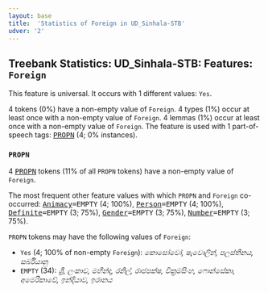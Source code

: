 ```yaml
---
layout: base
title:  'Statistics of Foreign in UD_Sinhala-STB'
udver: '2'
---
```


## Treebank Statistics: UD_Sinhala-STB: Features: `Foreign`

This feature is universal.
It occurs with 1 different values: `Yes`.

4 tokens (0%) have a non-empty value of `Foreign`.
4 types (1%) occur at least once with a non-empty value of `Foreign`.
4 lemmas (1%) occur at least once with a non-empty value of `Foreign`.
The feature is used with 1 part-of-speech tags: <tt><a href="si_stb-pos-PROPN.html">PROPN</a></tt> (4; 0% instances).

### `PROPN`

4 <tt><a href="si_stb-pos-PROPN.html">PROPN</a></tt> tokens (11% of all `PROPN` tokens) have a non-empty value of `Foreign`.

The most frequent other feature values with which `PROPN` and `Foreign` co-occurred: <tt><a href="si_stb-feat-Animacy.html">Animacy</a></tt><tt>=EMPTY</tt> (4; 100%), <tt><a href="si_stb-feat-Person.html">Person</a></tt><tt>=EMPTY</tt> (4; 100%), <tt><a href="si_stb-feat-Definite.html">Definite</a></tt><tt>=EMPTY</tt> (3; 75%), <tt><a href="si_stb-feat-Gender.html">Gender</a></tt><tt>=EMPTY</tt> (3; 75%), <tt><a href="si_stb-feat-Number.html">Number</a></tt><tt>=EMPTY</tt> (3; 75%).

`PROPN` tokens may have the following values of `Foreign`:

* `Yes` (4; 100% of non-empty `Foreign`): <em>කොසෝවෝ, ෂැවොලින්, පලස්තීනය, සර්බියානු</em>
* `EMPTY` (34): <em>ශ්‍රී, ලංකාව, මහින්ද, රනිල්, රාජපක්ෂ, වික්‍රමසිංහ, ෆොන්සේකා, අමෙරිකාවේ, ඉන්දියාව, ඉරානය</em>


